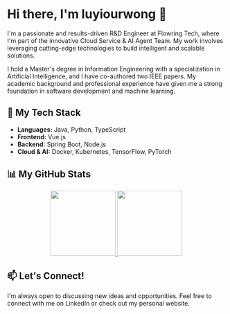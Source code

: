 # Hi there, I'm luyiourwong 👋

I'm a passionate and results-driven R&D Engineer at Flowring Tech, where I'm part of the innovative Cloud Service & AI Agent Team. My work involves leveraging cutting-edge technologies to build intelligent and scalable solutions.

I hold a Master's degree in Information Engineering with a specialization in Artificial Intelligence, and I have co-authored two IEEE papers. My academic background and professional experience have given me a strong foundation in software development and machine learning.

## 🚀 My Tech Stack

- **Languages:** Java, Python, TypeScript
- **Frontend:** Vue.js
- **Backend:** Spring Boot, Node.js
- **Cloud & AI:** Docker, Kubernetes, TensorFlow, PyTorch

## 📊 My GitHub Stats

<p align="center">
  <a href="https://github.com/anuraghazra/github-readme-stats">
    <img height="150" src="https://github-readme-stats.vercel.app/api?username=luyiourwong&show_icons=true&theme=dark" />
    <img height="150" src="https://github-readme-stats.vercel.app/api/top-langs/?username=luyiourwong&theme=dark&layout=donut" />
  </a>
</p>

## 📫 Let's Connect!

I'm always open to discussing new ideas and opportunities. Feel free to connect with me on LinkedIn or check out my personal website.
